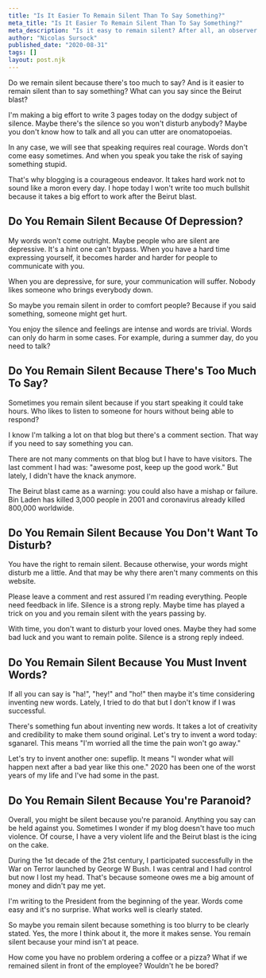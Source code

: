 ```yaml
---
title: "Is It Easier To Remain Silent Than To Say Something?"
meta_title: "Is It Easier To Remain Silent Than To Say Something?"
meta_description: "Is it easy to remain silent? After all, an observer is never neutral. Let's see different hints about silence and how it's related to a clear vision."
author: "Nicolas Sursock"
published_date: "2020-08-31"
tags: []
layout: post.njk
---
```


Do we remain silent because there's too much to say? And is it easier to remain silent than to say something? What can you say since the Beirut blast?

I'm making a big effort to write 3 pages today on the dodgy subject of silence. Maybe there's the silence so you won't disturb anybody? Maybe you don't know how to talk and all you can utter are onomatopoeias.

In any case, we will see that speaking requires real courage. Words don't come easy sometimes. And when you speak you take the risk of saying something stupid.

That's why blogging is a courageous endeavor. It takes hard work not to sound like a moron every day. I hope today I won't write too much bullshit because it takes a big effort to work after the Beirut blast.

## Do You Remain Silent Because Of Depression?

My words won't come outright. Maybe people who are silent are depressive. It's a hint one can't bypass. When you have a hard time expressing yourself, it becomes harder and harder for people to communicate with you.

When you are depressive, for sure, your communication will suffer. Nobody likes someone who brings everybody down.

So maybe you remain silent in order to comfort people? Because if you said something, someone might get hurt.

You enjoy the silence and feelings are intense and words are trivial. Words can only do harm in some cases. For example, during a summer day, do you need to talk?

## Do You Remain Silent Because There's Too Much To Say?

Sometimes you remain silent because if you start speaking it could take hours. Who likes to listen to someone for hours without being able to respond?

I know I'm talking a lot on that blog but there's a comment section. That way if you need to say something you can.

There are not many comments on that blog but I have to have visitors. The last comment I had was: "awesome post, keep up the good work." But lately, I didn't have the knack anymore.

The Beirut blast came as a warning: you could also have a mishap or failure. Bin Laden has killed 3,000 people in 2001 and coronavirus already killed 800,000 worldwide.

## Do You Remain Silent Because You Don't Want To Disturb?

You have the right to remain silent. Because otherwise, your words might disturb me a little. And that may be why there aren't many comments on this website.

Please leave a comment and rest assured I'm reading everything. People need feedback in life. Silence is a strong reply. Maybe time has played a trick on you and you remain silent with the years passing by.

With time, you don't want to disturb your loved ones. Maybe they had some bad luck and you want to remain polite. Silence is a strong reply indeed.

## Do You Remain Silent Because You Must Invent Words?

If all you can say is "ha!", "hey!" and "ho!" then maybe it's time considering inventing new words. Lately, I tried to do that but I don't know if I was successful.

There's something fun about inventing new words. It takes a lot of creativity and credibility to make them sound original. Let's try to invent a word today: sganarel. This means "I'm worried all the time the pain won't go away."

Let's try to invent another one: supeflip. It means "I wonder what will happen next after a bad year like this one." 2020 has been one of the worst years of my life and I've had some in the past.

## Do You Remain Silent Because You're Paranoid?

Overall, you might be silent because you're paranoid. Anything you say can be held against you. Sometimes I wonder if my blog doesn't have too much violence. Of course, I have a very violent life and the Beirut blast is the icing on the cake.

During the 1st decade of the 21st century, I participated successfully in the War on Terror launched by George W Bush. I was central and I had control but now I lost my head. That's because someone owes me a big amount of money and didn't pay me yet.

I'm writing to the President from the beginning of the year. Words come easy and it's no surprise. What works well is clearly stated.

So maybe you remain silent because something is too blurry to be clearly stated. Yes, the more I think about it, the more it makes sense. You remain silent because your mind isn't at peace.

How come you have no problem ordering a coffee or a pizza? What if we remained silent in front of the employee? Wouldn't he be bored?